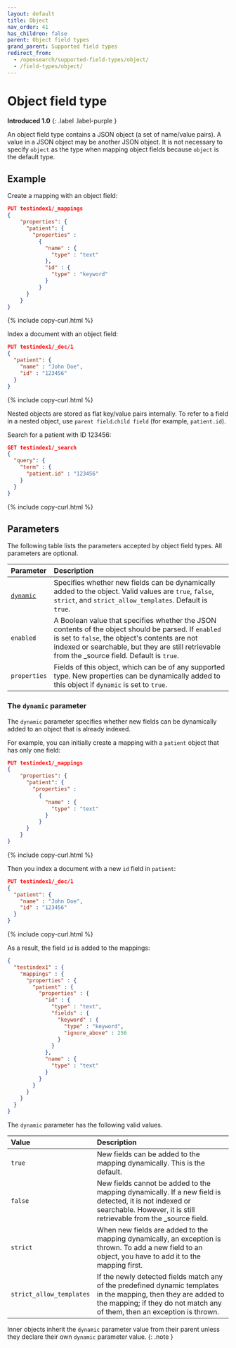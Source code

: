 ```yaml
---
layout: default
title: Object
nav_order: 41
has_children: false
parent: Object field types
grand_parent: Supported field types
redirect_from: 
  - /opensearch/supported-field-types/object/
  - /field-types/object/
---
```


# Object field type
**Introduced 1.0**
{: .label .label-purple }

An object field type contains a JSON object (a set of name/value pairs). A value in a JSON object may be another JSON object. It is not necessary to specify `object` as the type when mapping object fields because `object` is the default type.

## Example

Create a mapping with an object field:

```json
PUT testindex1/_mappings
{
    "properties": {
      "patient": { 
        "properties" :
          {
            "name" : {
              "type" : "text"
            },
            "id" : {
              "type" : "keyword"
            }
          }   
      }
    }
}
```
{% include copy-curl.html %}

Index a document with an object field:

```json
PUT testindex1/_doc/1
{ 
  "patient": { 
    "name" : "John Doe",
    "id" : "123456"
  } 
}
```
{% include copy-curl.html %}

Nested objects are stored as flat key/value pairs internally. To refer to a field in a nested object, use `parent field`.`child field` (for example, `patient.id`).

Search for a patient with ID 123456:

```json
GET testindex1/_search
{
  "query": {
    "term" : {
      "patient.id" : "123456"
    }
  }
}
```
{% include copy-curl.html %}

## Parameters

The following table lists the parameters accepted by object field types. All parameters are optional.

Parameter | Description 
:--- | :--- 
[`dynamic`](#the-dynamic-parameter) | Specifies whether new fields can be dynamically added to the object. Valid values are `true`, `false`, `strict`, and `strict_allow_templates`. Default is `true`.
`enabled` | A Boolean value that specifies whether the JSON contents of the object should be parsed. If `enabled` is set to `false`, the object's contents are not indexed or searchable, but they are still retrievable from the _source field. Default is `true`.
`properties` | Fields of this object, which can be of any supported type. New properties can be dynamically added to this object if `dynamic` is set to `true`.

### The `dynamic` parameter

The `dynamic` parameter specifies whether new fields can be dynamically added to an object that is already indexed.

For example, you can initially create a mapping with a `patient` object that has only one field:

```json
PUT testindex1/_mappings
{
    "properties": {
      "patient": { 
        "properties" :
          {
            "name" : {
              "type" : "text"
            }
          }   
      }
    }
}
```
{% include copy-curl.html %}

Then you index a document with a new `id` field in `patient`:

```json
PUT testindex1/_doc/1
{ 
  "patient": { 
    "name" : "John Doe",
    "id" : "123456"
  } 
}
```
{% include copy-curl.html %}

As a result, the field `id` is added to the mappings:

```json
{
  "testindex1" : {
    "mappings" : {
      "properties" : {        
        "patient" : {
          "properties" : {
            "id" : {
              "type" : "text",
              "fields" : {
                "keyword" : {
                  "type" : "keyword",
                  "ignore_above" : 256
                }
              }
            },
            "name" : {
              "type" : "text"
            }
          }
        }
      }
    }
  }
}
```

The `dynamic` parameter has the following valid values.

Value | Description 
:--- | :--- 
`true` | New fields can be added to the mapping dynamically. This is the default.
`false` | New fields cannot be added to the mapping dynamically. If a new field is detected, it is not indexed or searchable. However, it is still retrievable from the _source field. 
`strict` | When new fields are added to the mapping dynamically, an exception is thrown. To add a new field to an object, you have to add it to the mapping first.
`strict_allow_templates` | If the newly detected fields match any of the predefined dynamic templates in the mapping, then they are added to the mapping; if they do not match any of them, then an exception is thrown.

Inner objects inherit the `dynamic` parameter value from their parent unless they declare their own `dynamic` parameter value.
{: .note }
